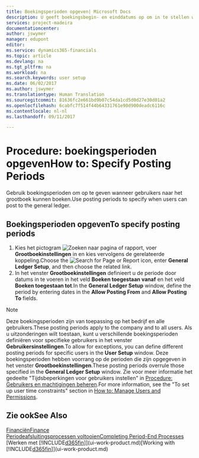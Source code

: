 ```yaml
---
title: Boekingsperioden opgeven| Microsoft Docs
description: U geeft boekingsbegin- en einddatums op om in te stellen wanneer gebruikers naar het grootboek kunnen boeken.
services: project-madeira
documentationcenter: 
author: jswymer
manager: edupont
editor: 
ms.service: dynamics365-financials
ms.topic: article
ms.devlang: na
ms.tgt_pltfrm: na
ms.workload: na
ms.search.keywords: user setup
ms.date: 06/02/2017
ms.author: jswymer
ms.translationtype: Human Translation
ms.sourcegitcommit: 81636fc2e661bd9b07c54da1cd5d0d27e30d01a2
ms.openlocfilehash: 6cabfc7f514f44b64331761e90d900deadc6116c
ms.contentlocale: nl-nl
ms.lasthandoff: 09/11/2017

---
```

# <a name="how-to-specify-posting-periods"></a><span data-ttu-id="89309-103">Procedure: boekingsperioden opgeven</span><span class="sxs-lookup"><span data-stu-id="89309-103">How to: Specify Posting Periods</span></span>
<span data-ttu-id="89309-104">Gebruik boekingsperioden om op te geven wanneer gebruikers naar het grootboek kunnen boeken.</span><span class="sxs-lookup"><span data-stu-id="89309-104">Use posting periods to specify when users can post to the general ledger.</span></span>  

## <a name="to-specify-posting-periods"></a><span data-ttu-id="89309-105">Boekingsperioden opgeven</span><span class="sxs-lookup"><span data-stu-id="89309-105">To specify posting periods</span></span>
1. <span data-ttu-id="89309-106">Kies het pictogram ![Zoeken naar pagina of rapport](media/ui-search/search_small.png "pictogram Zoeken naar pagina of rapport"), voer **Grootboekinstellingen** in en kies vervolgens de gerelateerde koppeling.</span><span class="sxs-lookup"><span data-stu-id="89309-106">Choose the ![Search for Page or Report](media/ui-search/search_small.png "Search for Page or Report icon") icon, enter **General Ledger Setup**, and then choose the related link.</span></span>  
2. <span data-ttu-id="89309-107">In het venster **Grootboekinstellingen** definieert u de periode door datums in te voeren in het veld **Boeken toegestaan vanaf** en het veld **Boeken toegestaan tot**.</span><span class="sxs-lookup"><span data-stu-id="89309-107">In the **General Ledger Setup** window, define the period by entering dates in the **Allow Posting From** and **Allow Posting To** fields.</span></span>  

> [!NOTE]  
>   <span data-ttu-id="89309-108">Deze boekingsperioden zijn van toepassing op het bedrijf en alle gebruikers.</span><span class="sxs-lookup"><span data-stu-id="89309-108">These posting periods apply to the company and to all users.</span></span> <span data-ttu-id="89309-109">Als u uitzonderingen wilt toestaan, kunt u verschillende boekingsperioden definiëren voor specifieke gebruikers in het venster **Gebruikersinstellingen**.</span><span class="sxs-lookup"><span data-stu-id="89309-109">To allow for exceptions, you can define different posting periods for specific users in the **User Setup** window.</span></span> <span data-ttu-id="89309-110">Deze boekingsperioden hebben voorrang op de perioden die zijn opgegeven in het venster **Grootboekinstellingen**.</span><span class="sxs-lookup"><span data-stu-id="89309-110">These posting periods overrule those specified in the **General Ledger Setup** window.</span></span> <span data-ttu-id="89309-111">Zie voor meer informatie het gedeelte "Tijdsbeperkingen voor gebruikers instellen" in [Procedure: Gebruikers en machtigingen beheren](ui-how-users-permissions.md).</span><span class="sxs-lookup"><span data-stu-id="89309-111">For more information, see the "To set up user time constraints" section in [How to: Manage Users and Permissions](ui-how-users-permissions.md).</span></span>

## <a name="see-also"></a><span data-ttu-id="89309-112">Zie ook</span><span class="sxs-lookup"><span data-stu-id="89309-112">See Also</span></span>
[<span data-ttu-id="89309-113">Financiën</span><span class="sxs-lookup"><span data-stu-id="89309-113">Finance</span></span>](finance.md)  
[<span data-ttu-id="89309-114">Periodeafsluitingsprocessen voltooien</span><span class="sxs-lookup"><span data-stu-id="89309-114">Completing Period-End Processes</span></span>](year-how-complete-period-end-processes.md)  
<span data-ttu-id="89309-115">[Werken met [!INCLUDE[d365fin](includes/d365fin_md.md)]](ui-work-product.md)</span><span class="sxs-lookup"><span data-stu-id="89309-115">[Working with [!INCLUDE[d365fin](includes/d365fin_md.md)]](ui-work-product.md)</span></span>

